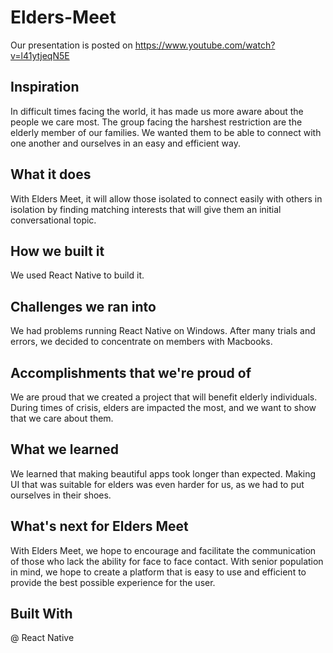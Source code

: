 # Elders-Meet

Our presentation is posted on https://www.youtube.com/watch?v=l41ytjeqN5E

## Inspiration
In difficult times facing the world, it has made us more aware about the people we care most. The group facing the harshest restriction are the elderly member of our families. We wanted them to be able to connect with one another and ourselves in an easy and efficient way.

## What it does
With Elders Meet, it will allow those isolated to connect easily with others in isolation by finding matching interests that will give them an initial conversational topic.

## How we built it
We used React Native to build it.

## Challenges we ran into
We had problems running React Native on Windows. After many trials and errors, we decided to concentrate on members with Macbooks.

## Accomplishments that we're proud of
We are proud that we created a project that will benefit elderly individuals. During times of crisis, elders are impacted the most, and we want to show that we care about them.

## What we learned
We learned that making beautiful apps took longer than expected. Making UI that was suitable for elders was even harder for us, as we had to put ourselves in their shoes.

## What's next for Elders Meet
With Elders Meet, we hope to encourage and facilitate the communication of those who lack the ability for face to face contact. With senior population in mind, we hope to create a platform that is easy to use and efficient to provide the best possible experience for the user.

## Built With

@ React Native

